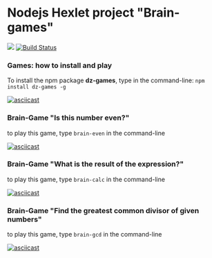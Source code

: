 # Nodejs Hexlet project "Brain-games"

<a href="https://codeclimate.com/github/dzavolskaya/project-lvl1-s454/maintainability"><img src="https://api.codeclimate.com/v1/badges/9fd761959a85855ba8f1/maintainability" /></a> [![Build Status](https://travis-ci.com/dzavolskaya/project-lvl1-s454.svg?branch=master)](https://travis-ci.com/dzavolskaya/project-lvl1-s454)

### Games: how to install and play

To install the npm package **dz-games**, type in the command-line:
`npm install dz-games -g`

[![asciicast](https://asciinema.org/a/pBAWIOOHjhli6EsNi7vkJRYdy.png)](https://asciinema.org/a/pBAWIOOHjhli6EsNi7vkJRYdy)

### Brain-Game "Is this number even?"

to play this game, type `brain-even` in the command-line

[![asciicast](https://asciinema.org/a/xHHsI4Oi6kvQSrgY0grjZlwX8.png)](https://asciinema.org/a/xHHsI4Oi6kvQSrgY0grjZlwX8)

### Brain-Game "What is the result of the expression?"

to play this game, type `brain-calc` in the command-line

[![asciicast](https://asciinema.org/a/gUcFWpBmmzMfOcBqZZ5qqzF4G.png)](https://asciinema.org/a/gUcFWpBmmzMfOcBqZZ5qqzF4G)

### Brain-Game "Find the greatest common divisor of given numbers"

to play this game, type `brain-gcd` in the command-line

[![asciicast](https://asciinema.org/a/taqjDSh9OQ2tjnwOythCVZhgf.png)](https://asciinema.org/a/taqjDSh9OQ2tjnwOythCVZhgf)
